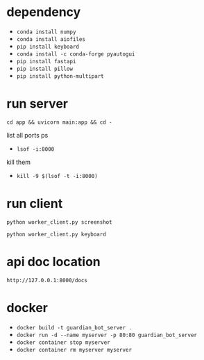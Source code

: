 # dependency
- `conda install numpy`
- `conda install aiofiles`
- `pip install keyboard`
- `conda install -c conda-forge pyautogui`
- `pip install fastapi`
- `pip install pillow`
- `pip install python-multipart`

# run server
`cd app && uvicorn main:app && cd -`

list all ports ps
- `lsof -i:8000`

kill them
- `kill -9 $(lsof -t -i:8000)`

# run client

`python worker_client.py screenshot`

`python worker_client.py keyboard`


# api doc location

`http://127.0.0.1:8000/docs`


# docker
- `docker build -t guardian_bot_server .`
- `docker run -d --name myserver -p 80:80 guardian_bot_server`
- `docker container stop myserver`
- `docker container rm myserver myserver`

